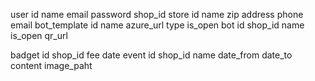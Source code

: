 user
  id
  name
  email
  password
  shop_id
store
  id
  name
  zip
  address
  phone
  email
bot_template
  id
  name
  azure_url
  type
  is_open
bot
  id
  shop_id
  name
  is_open
  qr_url
  
badget
  id
  shop_id
  fee
  date
event
  id
  shop_id
  name
  date_from
  date_to
  content
  image_paht
  